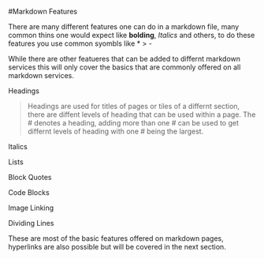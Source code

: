 #Markdown Features

There are many different features one can do in a markdown file, many common thins one would expect like **bolding**, *Italics* and others, to do these features you use common syombls like * > -

While there are other featueres that can be added to differnt markdown services this will only cover the basics that are commonly offered on all markdown services.

Headings
> Headings are used for titles of pages or tiles of a differnt section, there are diffent levels of heading that can be used within a page. The # denotes a heading, adding more than one # can be used to get differnt levels of heading with one # being the largest. 

Italics

Lists

Block Quotes

Code Blocks

Image Linking

Dividing Lines


These are most of the basic features offered on markdown pages, hyperlinks are also possible but will be covered in the next section. 

